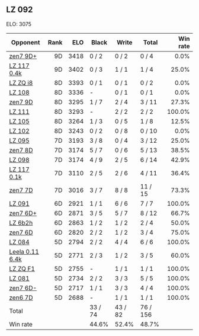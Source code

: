 ## LZ 092 ##

ELO: 3075

Opponent | Rank | ELO | Black | Write | Total | Win rate
---------|-----:|----:|-------|-------|-------|-------:
[zen7 9D+](zen7%209D+.md) | 9D | 3418 | 0 / 2 | 0 / 2 | 0 / 4 | 0.0%
[LZ 117 0.4k](LZ%20117%200.4k.md) | 9D | 3402 | 0 / 3 | 1 / 1 | 1 / 4 | 25.0%
[LZ ZQ i8](LZ%20ZQ%20i8.md) | 8D | 3393 | 0 / 1 | 0 / 1 | 0 / 2 | 0.0%
[LZ 108](LZ%20108.md) | 8D | 3336 | - | 0 / 1 | 0 / 1 | 0.0%
[zen7 9D](zen7%209D.md) | 8D | 3295 | 1 / 7 | 2 / 4 | 3 / 11 | 27.3%
[LZ 111](LZ%20111.md) | 8D | 3293 | - | 2 / 2 | 2 / 2 | 100.0%
[LZ 105](LZ%20105.md) | 8D | 3264 | 1 / 3 | 0 / 5 | 1 / 8 | 12.5%
[LZ 102](LZ%20102.md) | 8D | 3243 | 0 / 2 | 0 / 8 | 0 / 10 | 0.0%
[LZ 095](LZ%20095.md) | 7D | 3193 | 3 / 8 | 0 / 4 | 3 / 12 | 25.0%
[zen7 8D](zen7%208D.md) | 7D | 3174 | 5 / 7 | 0 / 6 | 5 / 13 | 38.5%
[LZ 098](LZ%20098.md) | 7D | 3174 | 4 / 9 | 2 / 5 | 6 / 14 | 42.9%
[LZ 117 0.1k](LZ%20117%200.1k.md) | 7D | 3110 | 2 / 5 | 2 / 6 | 4 / 11 | 36.4%
[zen7 7D](zen7%207D.md) | 7D | 3016 | 3 / 7 | 8 / 8 | 11 / 15 | 73.3%
[LZ 091](LZ%20091.md) | 6D | 2921 | 1 / 1 | 6 / 6 | 7 / 7 | 100.0%
[zen7 6D+](zen7%206D+.md) | 6D | 2871 | 3 / 5 | 5 / 7 | 8 / 12 | 66.7%
[LZ 6b2h](LZ%206b2h.md) | 6D | 2863 | 1 / 2 | 1 / 2 | 2 / 4 | 50.0%
[zen7 6D](zen7%206D.md) | 6D | 2820 | 2 / 2 | 1 / 2 | 3 / 4 | 75.0%
[LZ 084](LZ%20084.md) | 5D | 2794 | 2 / 2 | 4 / 4 | 6 / 6 | 100.0%
[Leela 0.11 6.4k](Leela%200.11%206.4k.md) | 5D | 2771 | 2 / 3 | 1 / 2 | 3 / 5 | 60.0%
[LZ ZQ F1](LZ%20ZQ%20F1.md) | 5D | 2755 | - | 1 / 1 | 1 / 1 | 100.0%
[LZ 081](LZ%20081.md) | 5D | 2734 | 2 / 2 | 3 / 3 | 5 / 5 | 100.0%
[zen7 6D-](zen7%206D-.md) | 5D | 2717 | 1 / 1 | 3 / 3 | 4 / 4 | 100.0%
[zen6 7D](zen6%207D.md) | 5D | 2688 | - | 1 / 1 | 1 / 1 | 100.0%
Total | | | 33 / 74 | 43 / 82 | 76 / 156 | 
Win rate| | | 44.6% | 52.4% | 48.7% | 
